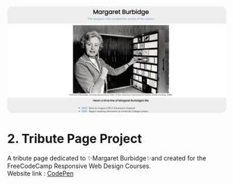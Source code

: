 ![preview_tribute_page](Images/preview.png)

# 2. Tribute Page Project
A tribute page dedicated to ✨Margaret Burbidge✨and created for the FreeCodeCamp Responsive Web Design Courses.  
Website link : [CodePen](https://codepen.io/M-Laetitia/pen/WNLRXVQ)

